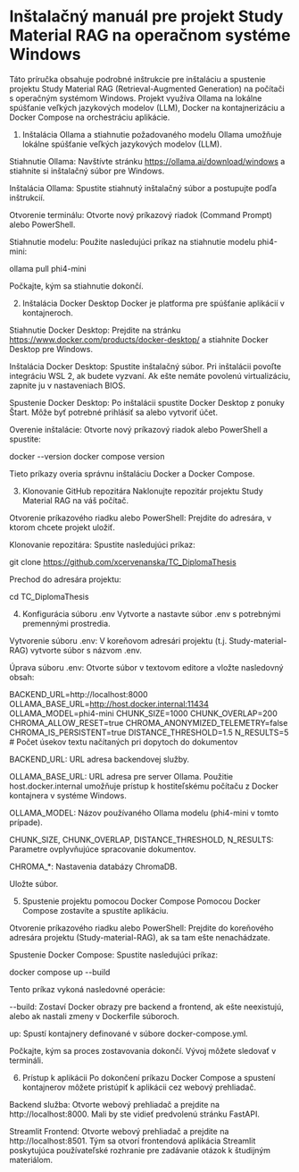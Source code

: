 # Inštalačný manuál pre projekt Study Material RAG na operačnom systéme Windows

Táto príručka obsahuje podrobné inštrukcie pre inštaláciu a spustenie projektu Study Material RAG (Retrieval-Augmented Generation) na počítači s operačným systémom Windows. Projekt využíva Ollama na lokálne spúšťanie veľkých jazykových modelov (LLM), Docker na kontajnerizáciu a Docker Compose na orchestráciu aplikácie. 

1. Inštalácia Ollama a stiahnutie požadovaného modelu
Ollama umožňuje lokálne spúšťanie veľkých jazykových modelov (LLM).

Stiahnutie Ollama: Navštívte stránku https://ollama.ai/download/windows a stiahnite si inštalačný súbor pre Windows.

Inštalácia Ollama: Spustite stiahnutý inštalačný súbor a postupujte podľa inštrukcií.

Otvorenie terminálu: Otvorte nový príkazový riadok (Command Prompt) alebo PowerShell.

Stiahnutie modelu: Použite nasledujúci príkaz na stiahnutie modelu phi4-mini:


ollama pull phi4-mini

Počkajte, kým sa stiahnutie dokončí.

2. Inštalácia Docker Desktop
Docker je platforma pre spúšťanie aplikácií v kontajneroch.

Stiahnutie Docker Desktop: Prejdite na stránku https://www.docker.com/products/docker-desktop/ a stiahnite Docker Desktop pre Windows.

Inštalácia Docker Desktop: Spustite inštalačný súbor. Pri inštalácii povoľte integráciu WSL 2, ak budete vyzvaní. Ak ešte nemáte povolenú virtualizáciu, zapnite ju v nastaveniach BIOS.

Spustenie Docker Desktop: Po inštalácii spustite Docker Desktop z ponuky Štart. Môže byť potrebné prihlásiť sa alebo vytvoriť účet.

Overenie inštalácie: Otvorte nový príkazový riadok alebo PowerShell a spustite:


docker --version
docker compose version

Tieto príkazy overia správnu inštaláciu Docker a Docker Compose.

3. Klonovanie GitHub repozitára
Naklonujte repozitár projektu Study Material RAG na váš počítač.

Otvorenie príkazového riadku alebo PowerShell: Prejdite do adresára, v ktorom chcete projekt uložiť.

Klonovanie repozitára: Spustite nasledujúci príkaz:

git clone https://github.com/xcervenanska/TC_DiplomaThesis

Prechod do adresára projektu:


cd TC_DiplomaThesis


4. Konfigurácia súboru .env
Vytvorte a nastavte súbor .env s potrebnými premennými prostredia.

Vytvorenie súboru .env: V koreňovom adresári projektu (t.j. Study-material-RAG) vytvorte súbor s názvom .env.

Úprava súboru .env: Otvorte súbor v textovom editore a vložte nasledovný obsah:


BACKEND_URL=http://localhost:8000
OLLAMA_BASE_URL=http://host.docker.internal:11434
OLLAMA_MODEL=phi4-mini
CHUNK_SIZE=1000
CHUNK_OVERLAP=200
CHROMA_ALLOW_RESET=true
CHROMA_ANONYMIZED_TELEMETRY=false
CHROMA_IS_PERSISTENT=true
DISTANCE_THRESHOLD=1.5
N_RESULTS=5  # Počet úsekov textu načítaných pri dopytoch do dokumentov

BACKEND_URL: URL adresa backendovej služby.

OLLAMA_BASE_URL: URL adresa pre server Ollama. Použitie host.docker.internal umožňuje prístup k hostiteľskému počítaču z Docker kontajnera v systéme Windows.

OLLAMA_MODEL: Názov používaného Ollama modelu (phi4-mini v tomto prípade).

CHUNK_SIZE, CHUNK_OVERLAP, DISTANCE_THRESHOLD, N_RESULTS: Parametre ovplyvňujúce spracovanie dokumentov.

CHROMA_*: Nastavenia databázy ChromaDB.

Uložte súbor.

5. Spustenie projektu pomocou Docker Compose
Pomocou Docker Compose zostavíte a spustíte aplikáciu.

Otvorenie príkazového riadku alebo PowerShell: Prejdite do koreňového adresára projektu (Study-material-RAG), ak sa tam ešte nenachádzate.

Spustenie Docker Compose: Spustite nasledujúci príkaz:


docker compose up --build

Tento príkaz vykoná nasledovné operácie:

--build: Zostaví Docker obrazy pre backend a frontend, ak ešte neexistujú, alebo ak nastali zmeny v Dockerfile súboroch.

up: Spustí kontajnery definované v súbore docker-compose.yml.

Počkajte, kým sa proces zostavovania dokončí. Vývoj môžete sledovať v termináli.

6. Prístup k aplikácii
Po dokončení príkazu Docker Compose a spustení kontajnerov môžete pristúpiť k aplikácii cez webový prehliadač.

Backend služba: Otvorte webový prehliadač a prejdite na http://localhost:8000. Mali by ste vidieť predvolenú stránku FastAPI.

Streamlit Frontend: Otvorte webový prehliadač a prejdite na http://localhost:8501. Tým sa otvorí frontendová aplikácia Streamlit poskytujúca používateľské rozhranie pre zadávanie otázok k študijným materiálom.



 
